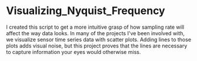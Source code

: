 # Visualizing_Nyquist_Frequency
I created this script to get a more intuitive grasp of how sampling rate will affect the way data looks. In many of the projects I've been involved with, we visualize sensor time series data with scatter plots. Adding lines to those plots adds visual noise, but this project proves that the lines are necessary to capture information your eyes would otherwise miss. 
